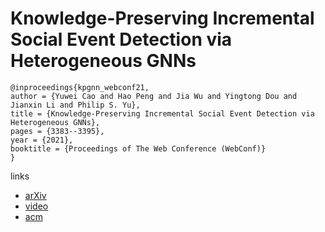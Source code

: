 # Knowledge-Preserving Incremental Social Event Detection via Heterogeneous GNNs

```
@inproceedings{kpgnn_webconf21,
author = {Yuwei Cao and Hao Peng and Jia Wu and Yingtong Dou and Jianxin Li and Philip S. Yu},
title = {Knowledge-Preserving Incremental Social Event Detection via Heterogeneous GNNs},
pages = {3383--3395},
year = {2021},
booktitle = {Proceedings of The Web Conference (WebConf)}
}
```

links
- [arXiv](https://arxiv.org/abs/2101.08747)
- [video](https://www.youtube.com/watch?v=bstUrs5cGu8)
- [acm](https://dl.acm.org/doi/10.1145/3442381.3449834)